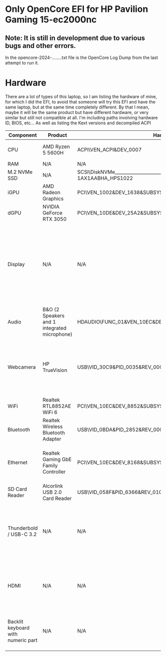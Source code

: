 # Only OpenCore EFI for HP Pavilion Gaming 15-ec2000nc
## Note: It is still in development due to various bugs and other errors.
In the opencore-2024-........txt file is the OpenCore Log Dump from the last attempt to run it.

# Hardware
There are a lot of types of this laptop,
so I am listing the hardware of mine, for which I did the EFI,
to avoid that someone will try this EFI and have the same laptop, but at the same time completely different.
By that I mean, maybe it will be the same product but have different hardware,
or very similar but still not compatible at all. I'm including paths involving hardware ID, BIOS, etc...
As well as listing the Kext versions and decompiled ACPI

| Component | Product           | Hardware ID            | BIOS Device Name | Additional |
| --------- | ----------------- | ---------------------- | ---------------- | ---------- |
| CPU       | AMD Ryzen 5 5600H | ACPI\VEN_ACPI&DEV_0007 | \_SB.PLTF.P000   | 6 physical and 12 logical cores |
| RAM       | N/A               | N/A                    | N/A              | N/A |
| M.2 NVMe SSD | N/A            | SCSI\DiskNVMe_____________________MTFDHBA512QFD-1AX1AABHA_HPS1022 | N/A | N/A |
| iGPU      | AMD Radeon Graphics | PCI\VEN_1002&DEV_1638&SUBSYS_88DE103C&REV_C6 | \_SB.PCI0.GP17.VGA | 512MB Dedicated Memory |
| dGPU      | NVIDIA GeForce RTX 3050 | PCI\VEN_10DE&DEV_25A2&SUBSYS_88DE103C&REV_A1 | \_SB.PCI0.GPP0.PEGP | 4GB Dedicated Memory |
| Display   | N/A               | N/A                    | N/A              | 1920x1080 15.6" 60Hz matte IPS display with WLED backlight Full HD resolution UWVA AntiGlare 300 nits (cd/m^2) 72% NTSC |
| Audio     | B&O (2 Speakers and 1 integrated microphone) | HDAUDIO\FUNC_01&VEN_10EC&DEV_0285&SUBSYS_103C88DE&REV_1000 | N/A | N/A |
| Webcamera | HP TrueVision     | USB\VID_30C9&PID_0035&REV_0003&MI_00 | \_SB.PCI0.GP17.XHC1.RHUB.PRT3.CAM3 | I really don't understand why they put this in the specs because it doesn't make sense: HD 720p |
| WiFi      | Realtek RTL8852AE WiFi 6 | PCI\VEN_10EC&DEV_8852&SUBSYS_88E1103C&REV_00 | \_SB.PCI0.GPP3.XPDV | 802.11ax PCIe Adapter |
| Bluetooth | Realtek Wireless Bluetooth Adapter | USB\VID_0BDA&PID_2852&REV_0000 | \_SB.PCI0.GP17.XHC0.RHUB.PRT4 | Bluetooth version is 5.2 |
| Ethernet  | Realtek Gaming GbE Family Controller | PCI\VEN_10EC&DEV_8168&SUBSYS_88DE103C&REV_16 | \_SB.PCI0.GPP1.XPDV | If I'm not mistaken, the speed should be either 1GB/s or 10GB/s |
| SD Card Reader | Alcorlink USB 2.0 Card Reader | USB\VID_058F&PID_6366&REV_0100 | \_SB.PCI0.GP17.XHC1.RHUB.PRT4 | N/A |
| Thunderbold / USB-C 3.2 | N/A | N/A | N/A | Version 3.2 . 5GB/s speed, can function as a normal USB (USB-A) and can power devices |
| HDMI      | N/A | N/A | N/A | Maximum possible resolution 4096x2160, 60Hz frequency. Leads from dGPU. |
| Backlit keyboard with numeric part | N/A | N/A | N/A | Classic backlit PS/2 keyboard with numeric part |

